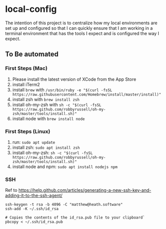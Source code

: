 # local-config

The intention of this project is to centralize how my local environments are set up and configured so that I can quickly ensure that I am working in a terminal environment that has the tools I expect and is configured the way I expect.

## To Be automated

### First Steps (Mac)

1. Please install the latest version of XCode from the App Store
2. install iTerm2
3. install `brew` with `/usr/bin/ruby -e "$(curl -fsSL https://raw.githubusercontent.com/Homebrew/install/master/install)"`
4. install zsh with `brew install zsh`
5. install oh-my-zsh with `sh -c "$(curl -fsSL https://raw.github.com/robbyrussell/oh-my-zsh/master/tools/install.sh)"`
6. install node with `brew install node`

### First Steps (Linux)

1. run: `sudo apt update`
2. install zsh: `sudo apt install zsh`
3. install oh-my-zsh: `sh -c "$(curl -fsSL https://raw.github.com/robbyrussell/oh-my-zsh/master/tools/install.sh)"`
4. install node and npm: `sudo apt install nodejs npm`

### SSH
Ref to https://help.github.com/articles/generating-a-new-ssh-key-and-adding-it-to-the-ssh-agent/

```
ssh-keygen -t rsa -b 4096 -C "matthew@heath.software"
ssh-add -K ~/.ssh/id_rsa

# Copies the contents of the id_rsa.pub file to your clipboard`
pbcopy < ~/.ssh/id_rsa.pub
```
